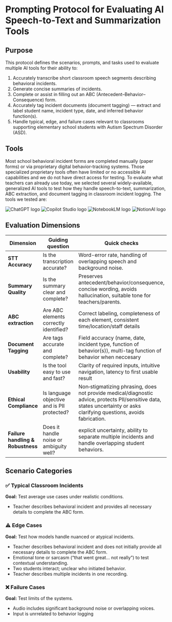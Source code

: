 # Prompting Protocol for Evaluating AI Speech-to-Text and Summarization Tools

## Purpose
This protocol defines the scenarios, prompts, and tasks used to evaluate multiple AI tools for their ability to:
1. Accurately transcribe short classroom speech segments describing behavioral incidents.
2. Generate concise summaries of incidents.
3. Complete or assist in filling out an ABC (Antecedent–Behavior–Consequence) form.
4. Accurately tag incident documents (document tagging) — extract and label student name, incident type, date, and inferred behavior function(s).
5. Handle typical, edge, and failure cases relevant to classrooms supporting elementary school students with Autism Spectrum Disorder (ASD).

## Tools
Most school behavioral incident forms are completed manually (paper forms) or via proprietary digital behavior-tracking systems. Those specialized proprietary tools often have limited or no accessible AI capabilities and we do not have direct access for testing. To evaluate what teachers can already use today, we selected several widely-available, generalized AI tools to test how they handle speech-to-text, summarization, ABC extraction, and document tagging in classroom incident logging. The tools we tested are:

![ChatGPT logo](https://img.shields.io/badge/ChatGPT-00A67A?logo=openai&logoColor=white&style=flat-square) ![Copilot Studio logo](https://img.shields.io/badge/Copilot%20Studio-1389FF?logo=github-copilot&logoColor=white&style=flat-square) ![NotebookLM logo](https://img.shields.io/badge/NotebookLM-4285F4?logo=google&logoColor=white&style=flat-square) ![NotionAI logo](https://img.shields.io/badge/NotionAI-000000?logo=notion&logoColor=white&style=flat-square)

## Evaluation Dimensions

| Dimension | Guiding question | Quick checks |
|---|---|---|
| **STT Accuracy** | Is the transcription accurate? | Word-error rate, handling of overlapping speech and background noise. |
| **Summary Quality** | Is the summary clear and complete? | Preserves antecedent/behavior/consequence, concise wording, avoids hallucination, suitable tone for teachers/parents. |
| **ABC extraction** | Are ABC elements correctly identified? | Correct labeling, completeness of each element, consistent time/location/staff details|
| **Document Tagging** | Are tags accurate and complete? | Field accuracy (name, date, incident type, function of behavior(s)), multi-tag function of behavior when neccesary |
| **Usability** | Is the tool easy to use and fast? | Clarity of required inputs, intuitive navigation, latency to first usable result |
| **Ethical Compliance** | Is language objective and is PII protected? | Non‑stigmatizing phrasing, does not provide medical/diagnostic advice, protects PII/sensitive data, states uncertainty or asks clarifying questions, avoids fabrication. |
| **Failure handling & Robustness** | Does it handle noise or ambiguity well? | explicit uncertainty, ability to separate multiple incidents and handle overlapping student behaviors. |

## Scenario Categories

### ✅ Typical Classroom Incidents
**Goal:** Test average use cases under realistic conditions.  
-  Teacher describes behavioral incident and provides all necessary details to complete the ABC form.    

### ⚠️ Edge Cases
**Goal:** Test how models handle nuanced or atypical incidents. 
- Teacher describes behavioral incident and does not initially provide all necessary details to complete the ABC form.
- Emotional tone or sarcasm (“that went great… not really”) to test contextual understanding.  
- Two students interact; unclear who initiated behavior.  
- Teacher describes multiple incidents in one recording.  

### ❌ Failure Cases
**Goal:** Test limits of the systems.  
- Audio includes significant background noise or overlapping voices.
- Input is unrrelated to behavior logging
